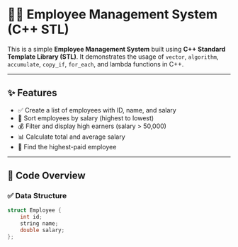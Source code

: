 # 🧑‍💼 Employee Management System (C++ STL)

This is a simple **Employee Management System** built using **C++ Standard Template Library (STL)**. It demonstrates the usage of `vector`, `algorithm`, `accumulate`, `copy_if`, `for_each`, and lambda functions in C++.

---

## ✨ Features

- ✅ Create a list of employees with ID, name, and salary  
- 🔽 Sort employees by salary (highest to lowest)  
- 💰 Filter and display high earners (salary > 50,000)  
- 📊 Calculate total and average salary  
- 🥇 Find the highest-paid employee  

---

## 📁 Code Overview

### ✅ Data Structure

```cpp
struct Employee {
    int id;
    string name;
    double salary;
};
